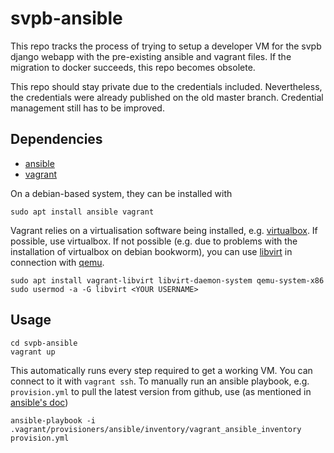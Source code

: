 svpb-ansible
============

This repo tracks the process of trying to setup a developer VM for the svpb
django webapp with the pre-existing ansible and vagrant files.
If the migration to docker succeeds, this repo becomes obsolete.

This repo should stay private due to the credentials included.
Nevertheless, the credentials were already published on the old master branch.
Credential management still has to be improved.

Dependencies
------------
* [ansible](https://docs.ansible.com/ansible/latest/installation_guide/intro_installation.html)
* [vagrant](https://developer.hashicorp.com/vagrant/downloads)

On a debian-based system, they can be installed with
```
sudo apt install ansible vagrant
```
Vagrant relies on a virtualisation software being installed, e.g. [virtualbox](https://www.virtualbox.org/).
If possible, use virtualbox.
If not possible (e.g. due to problems with the installation of virtualbox on debian bookworm), you can use [libvirt](https://vagrant-libvirt.github.io/vagrant-libvirt/installation.html#ubuntu--debian) in connection with [qemu](https://packages.debian.org/bookworm/qemu-system-x86).
```
sudo apt install vagrant-libvirt libvirt-daemon-system qemu-system-x86
sudo usermod -a -G libvirt <YOUR USERNAME>
```

Usage
-----
```
cd svpb-ansible
vagrant up
```
This automatically runs every step required to get a working VM.
You can connect to it with ```vagrant ssh```.
To manually run an ansible playbook, e.g. `provision.yml` to pull the latest version from github, use (as mentioned in [ansible's doc](https://docs.ansible.com/ansible/latest/scenario_guides/guide_vagrant.html#running-ansible-manually))
```
ansible-playbook -i .vagrant/provisioners/ansible/inventory/vagrant_ansible_inventory provision.yml
```
